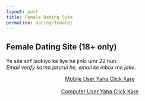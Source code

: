 ```yaml
---
layout: post
title: Female Dating Site  
permalink: dating/female/
---
```

<div class="jumbotron">
  <h2>Female Dating Site (18+ only)</h2>
 <p> Ye site sirf ladkiyo ke liye he jinki umr 22 hun. <br/>
 <i>Email verify karna jarurui he, email ke inbox me jake.</i>
  <center><a class="btn btn-primary btn-lg" href="http://mmtrkbb.com/mt/y224x2c484s233t224q2u234/" role="button"> Mobile User Yaha Click Kare </a><br/><br/>
 <a class="btn btn-primary btn-lg" href="http://mmtrkbb.com/mt/y224x2c484t233t224q2u234/" role="button"> Computer User Yaha Click Kare </a></p>
 </center>
</div>
